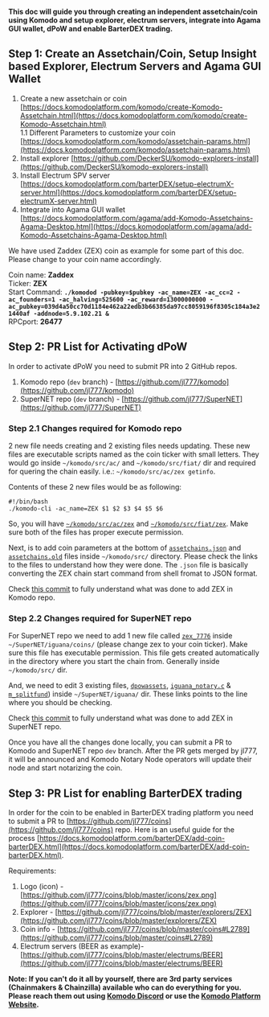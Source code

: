 **This doc will guide you through creating an independent assetchain/coin using Komodo and setup explorer, electrum servers, integrate into Agama GUI wallet, dPoW and enable BarterDEX trading.**

## Step 1: Create an Assetchain/Coin, Setup Insight based Explorer, Electrum Servers and Agama GUI Wallet
1. Create a new assetchain or coin [https://docs.komodoplatform.com/komodo/create-Komodo-Assetchain.html](https://docs.komodoplatform.com/komodo/create-Komodo-Assetchain.html)  
1.1 Different Parameters to customize your coin [https://docs.komodoplatform.com/komodo/assetchain-params.html](https://docs.komodoplatform.com/komodo/assetchain-params.html)
2. Install explorer [https://github.com/DeckerSU/komodo-explorers-install](https://github.com/DeckerSU/komodo-explorers-install)  
3. Install Electrum SPV server [https://docs.komodoplatform.com/barterDEX/setup-electrumX-server.html](https://docs.komodoplatform.com/barterDEX/setup-electrumX-server.html)  
4. Integrate into Agama GUI wallet [https://docs.komodoplatform.com/agama/add-Komodo-Assetchains-Agama-Desktop.html](https://docs.komodoplatform.com/agama/add-Komodo-Assetchains-Agama-Desktop.html)  

We have used Zaddex (ZEX) coin as example for some part of this doc. Please change to your coin name accordingly.

Coin name: **Zaddex**  
Ticker: **ZEX**  
Start Command: **`./komodod -pubkey=$pubkey -ac_name=ZEX -ac_cc=2 -ac_founders=1 -ac_halving=525600 -ac_reward=13000000000 -ac_pubkey=039d4a50cc70d1184e462a22edb3b66385da97cc8059196f8305c184a3e21440af -addnode=5.9.102.21 &`**  
RPCport: **26477**  

## Step 2: PR List for Activating dPoW
In order to activate dPoW you need to submit PR into 2 GitHub repos.
1. Komodo repo (`dev` branch) - [https://github.com/jl777/komodo](https://github.com/jl777/komodo)  
2. SuperNET repo (`dev` branch) - [https://github.com/jl777/SuperNET](https://github.com/jl777/SuperNET)  

### Step 2.1 Changes required for Komodo repo
2 new file needs creating and 2 existing files needs updating. These new files are executable scripts named as the coin ticker with small letters. They would go inside `~/komodo/src/ac/` and `~/komodo/src/fiat/` dir and required for quering the chain easily. i.e.: `~/komodo/src/ac/zex getinfo`.

Contents of these 2 new files would be as following:
```shell
#!/bin/bash
./komodo-cli -ac_name=ZEX $1 $2 $3 $4 $5 $6
```
So, you will have [`~/komodo/src/ac/zex`](https://github.com/jl777/komodo/blob/dev/src/ac/zex) and [`~/komodo/src/fiat/zex`](https://github.com/jl777/komodo/blob/dev/src/fiat/zex). Make sure both of the files has proper execute permission.

Next, is to add coin parameters at the bottom of [`assetchains.json`](https://github.com/jl777/komodo/blob/dev/src/assetchains.json#L202) and [`assetchains.old`](https://github.com/jl777/komodo/blob/dev/src/assetchains.old#L47) files inside `~/komodo/src/` directory. Please check the links to the files to understand how they were done. The `.json` file is basically converting the ZEX chain start command from shell fromat to JSON format.

Check [this commit](https://github.com/jl777/komodo/commit/7f5ed6ec453b78042bd791062203452a7043aa93) to fully understand what was done to add ZEX in Komodo repo.

### Step 2.2 Changes required for SuperNET repo
For SuperNET repo we need to add 1 new file called [`zex_7776`](https://github.com/jl777/SuperNET/blob/dev/iguana/coins/zex_7776) inside `~/SuperNET/iguana/coins/` (please change zex to your coin ticker). Make sure this file has executable permission. This file gets created automatically in the directory where you start the chain from. Generally inside `~/komodo/src/` dir.

And, we need to edit 3 existing files, [`dpowassets`](https://github.com/jl777/SuperNET/blob/dev/iguana/dpowassets#L50), [`iguana_notary.c`](https://github.com/jl777/SuperNET/blob/dev/iguana/iguana_notary.c#L543) & [`m_splitfund`](https://github.com/jl777/SuperNET/blob/dev/iguana/m_splitfund#L51)) inside `~/SuperNET/iguana/` dir. These links points to the line where you should be checking.

Check [this commit](https://github.com/jl777/SuperNET/commit/c715f0aa4c99d20de6b99b5d173d543d2a94010f) to fully understand what was done to add ZEX in SuperNET repo.

Once you have all the changes done locally, you can submit a PR to Komodo and SuperNET repo `dev` branch. After the PR gets merged by jl777, it will be announced and Komodo Notary Node operators will update their node and start notarizing the coin.

## Step 3: PR List for enabling BarterDEX trading
In order for the coin to be enabled in BarterDEX trading platform you need to submit a PR to [https://github.com/jl777/coins](https://github.com/jl777/coins) repo. Here is an useful guide for the process [https://docs.komodoplatform.com/barterDEX/add-coin-barterDEX.html](https://docs.komodoplatform.com/barterDEX/add-coin-barterDEX.html).

Requirements:
1. Logo (icon) - [https://github.com/jl777/coins/blob/master/icons/zex.png](https://github.com/jl777/coins/blob/master/icons/zex.png)  
2. Explorer - [https://github.com/jl777/coins/blob/master/explorers/ZEX](https://github.com/jl777/coins/blob/master/explorers/ZEX)  
3. Coin info - [https://github.com/jl777/coins/blob/master/coins#L2789](https://github.com/jl777/coins/blob/master/coins#L2789)  
4. Electrum servers (BEER as example)- [https://github.com/jl777/coins/blob/master/electrums/BEER](https://github.com/jl777/coins/blob/master/electrums/BEER)  

**Note: If you can't do it all by yourself, there are 3rd party services (Chainmakers & Chainzilla) available who can do everything for you. Please reach them out using [Komodo Discord](https://komodoplatform.com/discord) or use the [Komodo Platform Website](http://komodoplatform.com/blockchain-starter-kit/#service-provider).**